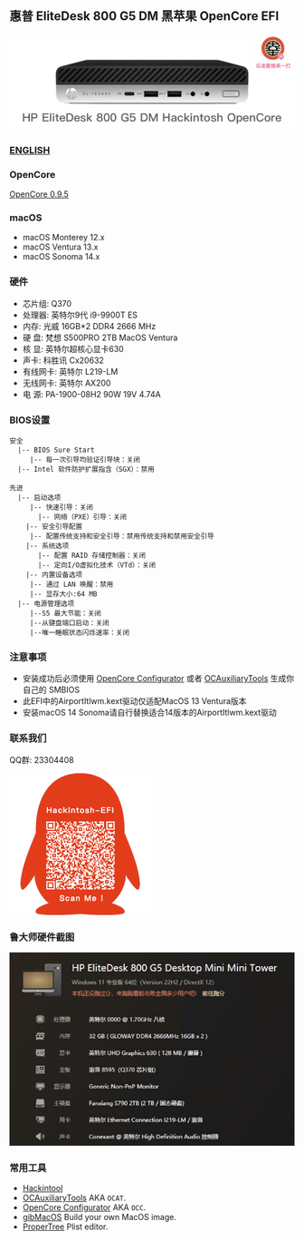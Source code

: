 ## 惠普 EliteDesk 800 G5 DM 黑苹果 OpenCore EFI

![image](ScreenShot/HP800G4DM.png)

### [ENGLISH](https://github.com/hackintosh-club/JINGYUE-B760I-SNOW-DREAM-OpenCore)

### OpenCore

[OpenCore 0.9.5](https://github.com/acidanthera/OpenCorePkg)

### macOS

- macOS Monterey 12.x
- macOS Ventura   13.x 
- macOS Sonoma  14.x 

### 硬件

- 芯片组: Q370
- 处理器: 英特尔9代 i9-9900T ES
- 内存: 光威 16GB*2 DDR4 2666 MHz
- 硬   盘: 梵想 S500PRO 2TB MacOS Ventura
- 核   显: 英特尔超核心显卡630
- 声卡: 科胜讯 Cx20632
- 有线网卡: 英特尔 L219-LM
- 无线网卡: 英特尔 AX200
- 电   源: PA-1900-08H2 90W 19V 4.74A

### BIOS设置

```
安全
  |-- BIOS Sure Start
     |-- 每一次引导均验证引导块：关闭
  |-- Intel 软件防护扩展指含（SGX）：禁用
  
先进  
  |-- 启动选项
     |-- 快速引导：关闭
	   |-- 网络（PXE）引导：关闭
	|-- 安全引导配置
     |-- 配置传统支持和安全引导：禁用传统支持和禁用安全引导
	|-- 系统选项
	   |-- 配置 RAID 存储控制器：关闭
	   |-- 定向I/O虚拟化技术（VTd）：关闭
	|-- 内置设备选项
     |-- 通过 LAN 唤醒：禁用
     |-- 显存大小:64 MB
  |-- 电源管理选项
     |--S5 最大节能：关闭
     |--从键盘端口启动：关闭
     |--唯一睡眠状态闪烁速率：关闭

```

### 注意事项

 - 安装成功后必须使用 [OpenCore Configurator](https://mackie100projects.altervista.org/opencore-configurator/) 或者 [OCAuxiliaryTools](https://github.com/ic005k/OCAuxiliaryTools) 生成你自己的 SMBIOS
 - 此EFI中的AirportItlwm.kext驱动仅适配MacOS 13 Ventura版本
 - 安装macOS 14 Sonoma请自行替换适合14版本的AirportItlwm.kext驱动


### 联系我们

QQ群: 23304408

![image](ScreenShot/QRCode.png)

### 鲁大师硬件截图

![image](ScreenShot/masterLu.png)

### 常用工具

- [Hackintool](https://github.com/headkaze/Hackintool) 
- [OCAuxiliaryTools](https://github.com/ic005k/OCAuxiliaryTools) AKA `OCAT`.
- [OpenCore Configurator](https://mackie100projects.altervista.org/opencore-configurator/) AKA `OCC`.
- [gibMacOS](https://github.com/corpnewt/gibMacOS) Build your own MacOS image.
- [ProperTree](https://github.com/corpnewt/ProperTree) Plist editor.